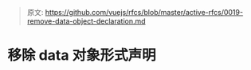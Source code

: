 > 原文: https://github.com/vuejs/rfcs/blob/master/active-rfcs/0019-remove-data-object-declaration.md
# 移除 data 对象形式声明